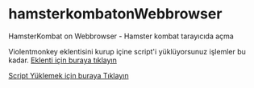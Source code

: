 # hamsterkombatonWebbrowser
HamsterKombat on Webbrowser - Hamster kombat tarayıcıda açma


Violentmonkey eklentisini kurup içine script'i yüklüyorsunuz işlemler bu kadar.
[Eklenti için buraya tıklayın ](https://chromewebstore.google.com/detail/violentmonkey/jinjaccalgkegednnccohejagnlnfdag)

[Script Yüklemek için buraya Tıklayın](https://github.com/oguzhanyazman/hamsterkombatonWebbrowser/raw/main/hamster-kombat.user.js)
